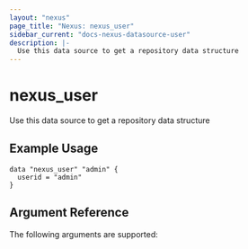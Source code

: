 ```yaml
---
layout: "nexus"
page_title: "Nexus: nexus_user"
sidebar_current: "docs-nexus-datasource-user"
description: |-
  Use this data source to get a repository data structure
---
```


# nexus_user

Use this data source to get a repository data structure

## Example Usage

```hcl
data "nexus_user" "admin" {
  userid = "admin"
}
```

## Argument Reference

The following arguments are supported:




